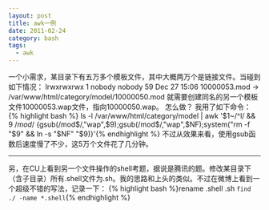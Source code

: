 ```yaml
---
layout: post
title: awk一例
date: 2011-02-24
category: bash
tags:
  - awk
---
```


一个小需求，某目录下有五万多个模板文件，其中大概两万个是链接文件。当碰到如下情况：
lrwxrwxrwx  1 nobody nobody       59 Dec 27 15:06 10000053.mod -> /var/www/html/category/model/10000050.mod
就需要创建同名的另一个模板文件10000053.wap文件，指向10000050.wap。
怎么做？
我用了如下命令：
{% highlight bash %}
ls -l /var/www/html/category/model | awk '$1~/^l/ && $9~ /mod$/ {gsub(/mod$/,"wap",$9);gsub(/mod$/,"wap",$NF);system("rm -f "$9" && ln -s "$NF" "$9)}'{% endhighlight %}
不过从效果来看，使用gsub函数后速度慢了不少，这5万个文件花了几分钟。

<hr>

另，在CU上看到另一个文件操作的shell考题，据说是腾讯的题。修改某目录下（含子目录）所有.shell文件为.sh。我的思路和上头的类似。不过在微博上看到一个超级不错的写法，记录一下：
{% highlight bash %}rename .shell .sh `find ./ -name *.shell`{% endhighlight %}
